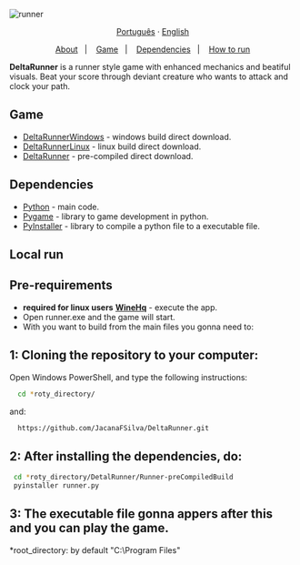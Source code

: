 ![runner](https://github.com/JacanaFSilva/DeltaRunner/assets/67348567/0d9362ce-c65f-493f-9d8e-bee8c1b75694)


<div align="center">
  <a href="README-pt.md">Português</a>
  ·
  <a href="README.md">English</a>
</div>
  
<p align="center">
  <a href="#about">About</a>&nbsp;&nbsp;&nbsp;|&nbsp;&nbsp;&nbsp;
  <a href="#live-server">Game</a>&nbsp;&nbsp;&nbsp;|&nbsp;&nbsp;&nbsp;
  <a href="#dependencies">Dependencies</a>&nbsp;&nbsp;&nbsp;|&nbsp;&nbsp;&nbsp;
  <a href="#execute">How to run</a>
</p>

<a id="about"></a>
**DeltaRunner** is a runner style game with enhanced mechanics and beatiful visuals. Beat your score through deviant creature who wants to attack and clock your path.
        
<a id="live-server"></a>

## Game
- [DeltaRunnerWindows](https://github.com/JacanaFSilva/DeltaRunner/archive/refs/heads/windowsBuild.zip) - windows build direct download.
- [DeltaRunnerLinux](https://github.com/JacanaFSilva/DeltaRunner/archive/refs/heads/linuxBuild.zip) - linux build direct download.
- [DeltaRunner](https://github.com/JacanaFSilva/DeltaRunner/archive/refs/heads/main.zip) - pre-compiled direct download.

<a id="dependencies"></a>

## Dependencies

- [Python](https://www.python.org/) - main code.
- [Pygame](https://www.pygame.org/news) - library to  game development in python.
- [PyInstaller](https://pypi.org/project/pyinstaller/) - library to compile a python file to a executable file.

<a id="execute"></a>

## Local run

<h2><strong>Pre-requirements</strong></h2>

- **required for linux users** **[WineHq](https://wiki.winehq.org/Download)** - execute the app.
- Open runner.exe and the game will start.
- With you want to build from the main files you gonna need to:

## 1: Cloning the repository to your computer:

Open Windows PowerShell, and type the following instructions:
```sh
  cd *roty_directory/
```
and:
```sh
  https://github.com/JacanaFSilva/DeltaRunner.git
```

## 2: After installing the dependencies, do:

```sh
 cd *roty_directory/DetalRunner/Runner-preCompiledBuild
 pyinstaller runner.py
```

## 3: The executable file gonna appers after this and you can play the game.

*root_directory: by default "C:\Program Files"
<!--<h1 align="center">
  <img alt="Runner" src="public/images/logo.svg" height="100px" />
    <br>Runner, faster than sanic<br/>
</h1>
-->
